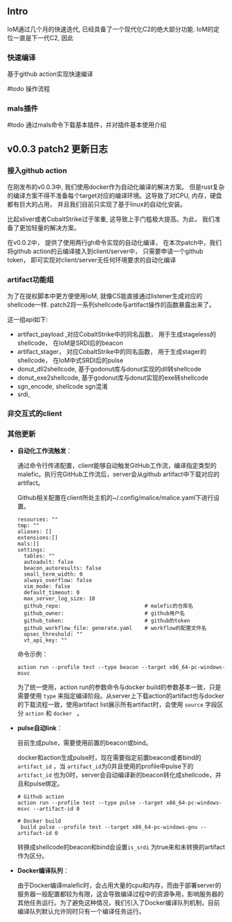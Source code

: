 ## Intro

IoM通过几个月的快速迭代, 已经具备了一个现代化C2的绝大部分功能. IoM的定位一直是下一代C2, 因此


### 快速编译

基于github action实现快速编译

#todo 操作流程


### mals插件

#todo 通过mals命令下载基本插件，并对插件基本使用介绍





## v0.0.3 patch2 更新日志


### 接入github action

在刚发布的v0.0.3中, 我们使用docker作为自动化编译的解决方案。 但是rust复杂的编译方案不得不准备每个target对应的编译环境。这导致了对CPU, 内存，硬盘都有巨大的占用， 并且我们目前只实现了基于linux的自动化安装。 

比起sliver或者CobaltStrike过于笨重, 这导致上手门槛极大提高。为此， 我们准备了更加轻量的解决方案。 

在v0.0.2中， 提供了使用两行gh命令实现的自动化编译， 在本次patch中，我们将github action的云编译接入到client/server中， 只需要申请一个github token， 即可实现对client/server无任何环境要求的自动化编译


### artifact功能组

为了在提权脚本中更方便使用IoM, 就像CS能直接通过listener生成对应的shellcode一样. patch2将一系列shellcode与artifact操作的函数暴露出来了。

这一组api如下:
* artifact_payload ,对应CobaltStrike中的同名函数， 用于生成stageless的shellcode， 在IoM是SRDI后的beacon
* artifact_stager， 对应CobaltStrike中的同名函数， 用于生成stager的shellcode， 在IoM中式SRDI后的pulse
* donut_dll2shellcode, 基于godonut库与donut实现的dll转shellcode 
* donut_exe2shellcode, 基于godonut库与donut实现的exe转shellcode
* sgn_encode, shellcode sgn混淆
* srdi, 

### 非交互式的client



### 其他更新

* **自动化工作流触发**：

  通过命令行传递配置，client能够自动触发GitHub工作流，编译指定类型的malefic。执行完GitHub工作流后，server会从github artifact中下载对应的artifact。

  Github相关配置在client所处主机的~/.config/malice/malice.yaml下进行设置。

  ```
  resources: ""
  tmp: ""
  aliases: []
  extensions:[]
  mals:[]
  settings:
    tables: ""
    autoadult: false
    beacon_autoresults: false
    small_term_width: 0
    always_overflow: false
    vim_mode: false
    default_timeout: 0
    max_server_log_size: 10
    github_repo:                           # malefic的仓库名
    github_owner:                          # github用户名 
    github_token:                          # github的token 
    github_workflow_file: generate.yaml    # workflow的配置文件名
    opsec_threshold: ""
    vt_api_key: ""
  
  ```

  命令示例：

  ```
  action run --profile test --type beacon --target x86_64-pc-windows-msvc
  ```

  为了统一使用，action run的参数命令与docker build的参数基本一致，只是需要使用 `type` 来指定编译阶段。从server上下载action的artifact也与docker的下载流程一致，使用artifact list展示所有artifact时，会使用 `source` 字段区分 `action` 和 `docker ` 。

- **pulse自动link**：

  目前生成pulse，需要使用前置的beacon或bind。

  docker和action生成pulse时，现在需要指定前置beacon或者bind的 `artifact_id` ，当 `artifact_id`为0并且使用的profile中pulse下的 `artifact_id` 也为0时，server会自动编译新的beacon转化成shellcode，并且和pulse绑定。

  ```
  # Github action
  action run --profile test --type pulse --target x86_64-pc-windows-msvc --artifact-id 0
  
  # Docker build 
   build pulse --profile test --target x86_64-pc-windows-gnu --artifact-id 0
  ```

  转换成shellcode的beacon和bind会设置`is_srdi` 为true来和未转换的artifact作为区分。

- **Docker编译队列**：

  由于Docker编译malefic时，会占用大量的cpu和内存，而由于部署server的服务器一般配置都较为有限，这会导致编译过程中的资源争用，影响服务器的其他任务运行。为了避免这种情况，我们引入了Docker编译队列机制，目前编译队列默认允许同时只有一个编译任务运行。
